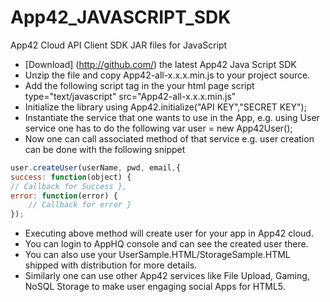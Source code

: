 App42_JAVASCRIPT_SDK
====================

App42 Cloud API Client SDK JAR files for JavaScript

- [Download] (http://github.com/) the latest App42 Java Script SDK
- Unzip the file and copy App42-all-x.x.x.min.js to your project  source.
- Add the following script tag in the your html page
script type="text/javascript" src="App42-all-x.x.x.min.js"
- Initialize the library using
App42.initialize("API KEY","SECRET KEY");
- Instantiate the service that one wants to use in the App, e.g. using User service one has to do the following
var user = new App42User();
- Now one can call associated method of that service e.g. user creation can be done with the following snippet

```javascript
user.createUser(userName, pwd, email,{
success: function(object) {
// Callback for Success },
error: function(error) {
    // Callback for error }
});
```

- Executing above method will create user for your app in App42 cloud.
- You can login to AppHQ console and can see the created user there.
- You can also use your UserSample.HTML/StorageSample.HTML shipped with distribution for more details.
- Similarly one can use other App42 services like File Upload, Gaming, NoSQL Storage to make user engaging social Apps for HTML5.
